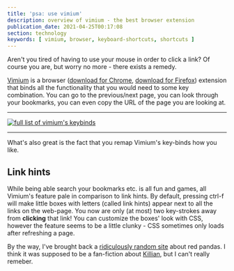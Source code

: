 ```yaml
---
title: 'psa: use vimium'
description: overview of vimium - the best browser extension
publication_date: 2021-04-25T00:17:08
section: technology
keywords: [ vimium, browser, keyboard-shortcuts, shortcuts ]
---
```

Aren't you tired of having to use your mouse in order to click a link?
Of course you are, but worry no more - there exists a remedy.

[Vimium](https://github.com/philc/vimium) is a browser ([download for
Chrome](https://chrome.google.com/webstore/detail/vimium/dbepggeogbaibhgnhhndojpepiihcmeb),
[download for
Firefox](https://addons.mozilla.org/en-US/firefox/addon/vimium-ff/))
extension that binds all the functionality that you would need to some
key combination. You can go to the previous/next page, you can look
through your bookmarks, you can even copy the URL of the page you are
looking at.

------------------------------------------------------------------------

[![](/files/images/psa_use_vimium/vimium.avif "full list of vimium's keybinds")](/files/images/psa_use_vimium/vimium.avif)

------------------------------------------------------------------------

What's also great is the fact that you remap Vimium's key-binds how
you like.

## Link hints

While being able search your bookmarks etc. is all fun and games, all
Vimium's feature pale in comparison to link hints. By default, pressing
ctrl-f will make little boxes with letters (called link hints) appear
next to all the links on the web-page. You now are only (at most) two
key-strokes away from **clicking** that link! You can customize the
boxes' look with CSS, however the feature seems to be a little clunky -
CSS sometimes only loads after refreshing a page.

By the way, I've brought back a [ridiculously random
site](/redpandalore/index.html) about red pandas. I think it was
supposed to be a fan-fiction about
[Killian](https://www.youtube.com/channel/UCjdQaSJCYS4o2eG93MvIwqg), but
I can't really remeber.

